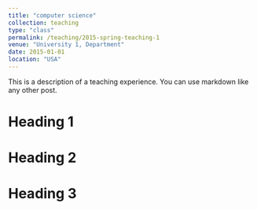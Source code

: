 ```yaml
---
title: "computer science"
collection: teaching
type: "class"
permalink: /teaching/2015-spring-teaching-1
venue: "University 1, Department"
date: 2015-01-01
location: "USA"
---
```


This is a description of a teaching experience. You can use markdown like any other post.

Heading 1
======

Heading 2
======

Heading 3
======
